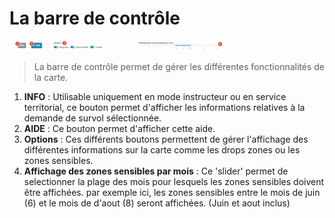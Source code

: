 # La barre de contrôle
<img src="./../../assets/control_bar.png" alt="Logo" width="80%"/>

> La barre de contrôle permet de gérer les différentes fonctionnalités de la carte.

1. **INFO** : Utilisable uniquement en mode instructeur ou en service territorial, ce bouton permet d'afficher les informations relatives à la demande de survol sélectionnée.
2. **AIDE** : Ce bouton permet d'afficher cette aide.
3. **Options** : Ces différents boutons permettent de gérer l'affichage des différentes informations sur la carte comme les drops zones ou les zones sensibles.
4. **Affichage des zones sensibles par mois** : Ce 'slider' permet de selectionner la plage des mois pour lesquels les zones sensibles doivent être affichées.
   par exemple ici, les zones sensibles entre le mois de juin (6) et le mois de d'aout (8) seront affichées. (Juin et aout inclus)
